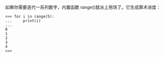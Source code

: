 如果你需要迭代一系列数字，内置函数 range\(\)就派上用场了。它生成算术进度：

```
>>> for i in range(5):
...     print(i)
...
0
1
2
3
4
>>>

```



